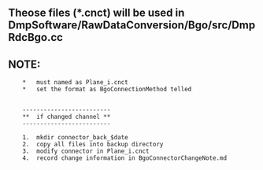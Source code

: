 
##      Theose files (*.cnct) will be used in DmpSoftware/RawDataConversion/Bgo/src/DmpRdcBgo.cc

##      NOTE:
        *   must named as Plane_i.cnct
        *   set the format as BgoConnectionMethod telled


        -------------------------
        **  if changed channel **
        -------------------------

        1.  mkdir connector_back_$date
        2.  copy all files into backup directory
        3.  modify connector in Plane_i.cnct
        4.  record change information in BgoConnectorChangeNote.md



